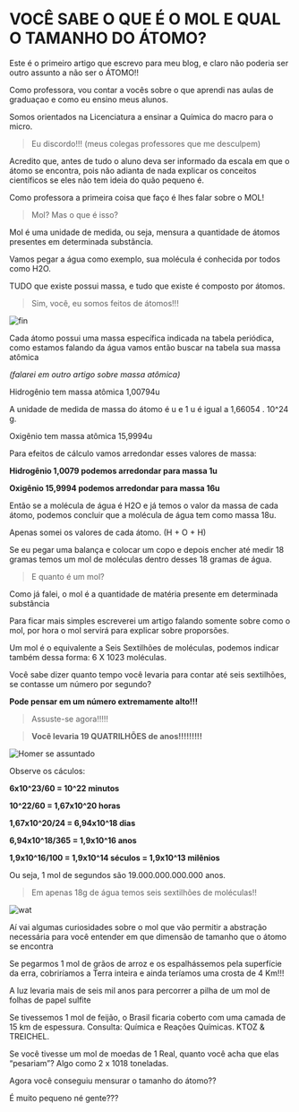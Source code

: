 # VOCÊ SABE O QUE É O MOL E QUAL O TAMANHO DO ÁTOMO?


Este é o primeiro artigo que escrevo para meu blog, e claro não poderia ser outro assunto a não ser o ÁTOMO!!


Como professora, vou contar a vocês sobre o que aprendi nas aulas de graduaçao e como eu ensino meus alunos.


Somos orientados na Licenciatura a ensinar a Química do macro para o micro.


> Eu discordo!!! (meus colegas professores que me desculpem)


Acredito que, antes de tudo o aluno deva ser informado da escala em que o átomo se encontra, pois não adianta de nada explicar os conceitos científicos se eles não tem ideia do quão pequeno é.


Como professora a primeira coisa que faço é lhes falar sobre o MOL!


> Mol? Mas o que é isso?


Mol é uma unidade de medida, ou seja, mensura a  quantidade de átomos presentes em determinada substância.


Vamos pegar a água como exemplo, sua molécula é conhecida por todos como H2O. 


TUDO que existe possui massa, e tudo que existe é  composto por átomos.


> Sim, você, eu somos feitos de átomos!!! 

![fin](https://media.giphy.com/media/Fbyam9ZAJ3J1m/giphy.gif)


Cada átomo possui uma massa específica indicada na tabela periódica, como estamos falando da água vamos então buscar na tabela sua massa atômica


*(falarei em outro artigo sobre massa atômica)*



Hidrogênio tem massa atômica 1,00794u 

A unidade de medida de massa do átomo é u e 1 u é igual a 1,66054 . 10^24 g.

Oxigênio tem massa atômica 15,9994u




Para efeitos de cálculo vamos arredondar esses valores de massa:



**Hidrogênio 1,0079 podemos arredondar para massa 1u**

**Oxigênio 15,9994 podemos arredondar para massa 16u**



Então se a molécula de água é H2O e já temos o valor da massa de cada átomo, podemos concluir que a molécula de água tem como massa 18u.


Apenas somei os valores de cada átomo. (H + O + H)


Se eu pegar uma balança e colocar um copo e depois encher até medir 18 gramas temos um mol de moléculas dentro desses 18 gramas de água.


> E quanto é um mol?


Como já falei, o mol é a quantidade de matéria presente em determinada substância

Para ficar mais simples escreverei um artigo falando somente sobre como o mol, por hora o mol servirá para explicar sobre proporsões.


Um mol é o equivalente a Seis Sextilhões de moléculas, podemos indicar também dessa forma: 6 X 1023 moléculas.


Você sabe dizer quanto tempo você levaria para contar até seis sextilhões, se contasse um número por segundo?


**Pode pensar em um número extremamente alto!!!**


> Assuste-se agora!!!!!


> **Você levaria 19 QUATRILHÕES de anos!!!!!!!!!**

![Homer se assuntado](https://media.giphy.com/media/vjGyYSsF765wc/giphy.gif)


Observe os cáculos:

**6x10^23/60 = 10^22 minutos**

**10^22/60 = 1,67x10^20 horas**

**1,67x10^20/24 = 6,94x10^18 dias**

**6,94x10^18/365 = 1,9x10^16 anos**

**1,9x10^16/100 = 1,9x10^14 séculos = 1,9x10^13 milênios**



Ou seja, 1 mol de segundos são 19.000.000.000.000 anos. 



> Em apenas 18g de água temos seis sextilhões de moléculas!! 

![wat](https://media.giphy.com/media/11KKYhQleauPVS/giphy.gif)


Aí vai algumas curiosidades sobre o mol que vão permitir a abstração necessária para você entender em que dimensão de tamanho que o átomo se encontra



Se pegarmos 1 mol de grãos de arroz e os espalhássemos pela superfície da erra, cobriríamos a Terra inteira e ainda teríamos uma crosta de 4 Km!!!



A luz levaria mais de seis mil anos para percorrer a pilha de um mol de folhas de papel sulfite



Se tivessemos 1 mol de feijão, o Brasil ficaria coberto com uma camada de 15 km de espessura. Consulta: Química e Reações Químicas. KTOZ & TREICHEL.



Se você tivesse um mol de moedas de 1 Real, quanto você acha que elas “pesariam”? Algo como 2 x 1018 toneladas.



Agora você conseguiu mensurar o tamanho do átomo?? 


É muito pequeno né gente??? 
